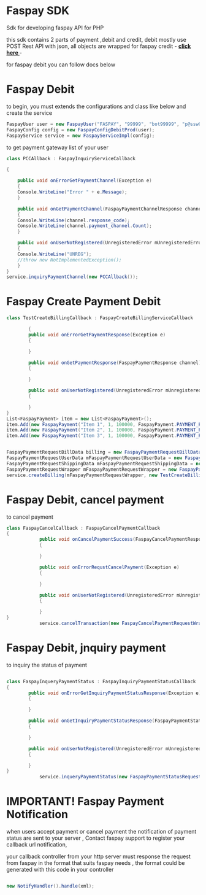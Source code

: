 # Faspay SDK




Sdk for developing faspay API for PHP


this sdk contains 2 parts of payment ,debit and credit, debit mostly use POST Rest API with json, all objects are wrapped
for faspay credit - __[click here ](https://github.com/hilmanshini/FaspayApI_PHP/blob/master/README_CREDIT.MD)__ - 


for faspay debit you can follow docs below 
# Faspay Debit

to begin, you must extends the configurations and class like below and create the service


```c#
FaspayUser user = new FaspayUser("FASPAY", "99999", "bot99999", "p@ssw0rd", "https://faspay.co.id/merchantpage/billing/process/thankyou");
FaspayConfig config = new FaspayConfigDebitProd(user);
FaspayService service = new FaspayServiceImpl(config);
```
to get payment gateway list of your user

```c#
class PCCAllback : FaspayInquiryServiceCallback

{

    public void onErrorGetPaymentChannel(Exception e)
    {
    Console.WriteLine("Error " + e.Message);
    }

    public void onGetPaymentChannel(FaspayPaymentChannelResponse channel)
    {
    Console.WriteLine(channel.response_code);
    Console.WriteLine(channel.payment_channel.Count);
    }

    public void onUserNotRegistered(UnregisteredError mUnregisteredError)
    {
    Console.WriteLine("UNREG");
    //throw new NotImplementedException();
    }
}
service.inquiryPaymentChannel(new PCCAllback());
```

# Faspay Create Payment Debit
```c#
class TestCreateBillingCallback : FaspayCreateBillingServiceCallback

        {
        public void onErrorGetPaymentResponse(Exception e)
        {

        }

        public void onGetPaymentResponse(FaspayPaymentResponse channel)
        {

        }

        public void onUserNotRegistered(UnregisteredError mUnregisteredError)
        {

        }
}
List<FaspayPayment> item = new List<FaspayPayment>();
item.Add(new FaspayPayment("Item 1", 1, 100000, FaspayPayment.PAYMENT_PLAN_FULL_SETTLEMENT, config.user.merchantId, FaspayPayment.TENOR_FULL));
item.Add(new FaspayPayment("Item 2", 1, 100000, FaspayPayment.PAYMENT_PLAN_FULL_SETTLEMENT, config.user.merchantId, FaspayPayment.TENOR_FULL));                 item.Add(new FaspayPayment("test 1", 1, 100000, FaspayPayment.PAYMENT_PLAN_FULL_SETTLEMENT, config.user.merchantId, FaspayPayment.TENOR_FULL));
item.Add(new FaspayPayment("Item 3", 1, 100000, FaspayPayment.PAYMENT_PLAN_FULL_SETTLEMENT, config.user.merchantId, FaspayPayment.TENOR_FULL)); item.Add(new FaspayPayment("test 1", 1, 100000, FaspayPayment.PAYMENT_PLAN_FULL_SETTLEMENT, config.user.merchantId, FaspayPayment.TENOR_FULL));


FaspayPaymentRequestBillData billing = new FaspayPaymentRequestBillData("123123", "x", 10, "10000", item, FaspayPaymentRequestWrapper.PAY_TYPE_INSTALLMENT);
FaspayPaymentRequestUserData mFaspayPaymentRequestUserData = new FaspayPaymentRequestUserData("087123123123", "hil@hil.com", (FaspayPaymentRequestWrapper.TERMINAL_MOBILE_APP_ANDROID).ToString(), "123123", "123123");
FaspayPaymentRequestShippingData mFaspayPaymentRequestShippingData = new FaspayPaymentRequestShippingData();
FaspayPaymentRequestWrapper mFaspayPaymentRequestWrapper = new FaspayPaymentRequestWrapper(config, billing, mFaspayPaymentChannel, mFaspayPaymentRequestUserData, mFaspayPaymentRequestShippingData);
service.createBilling(mFaspayPaymentRequestWrapper, new TestCreateBillingCallback());


```



# Faspay Debit, cancel payment



to cancel payment 
```c#
class FaspayCancelCallback : FaspayCancelPaymentCallback
{
            public void onCancelPaymentSuccess(FaspayCancelPaymentResponse channel)
            {

            }

            public void onErrorRequstCancelPayment(Exception e)
            {

            }

            public void onUserNotRegistered(UnregisteredError mUnregisteredError)
            {

            }
}
            service.cancelTransaction(new FaspayCancelPaymentRequestWrapper("8986322540000760", "123123", "gatau", config), new FaspayCancelCallback());
```

# Faspay Debit, jnquiry payment

to inquiry the status of payment

```c#

class FaspayInqueryPaymentStatus : FaspayInquiryPaymentStatusCallback
{
        public void onErrorGetInquiryPaymentStatusResponse(Exception e)
        {

        }

        public void onGetInquiryPaymentStatusResponse(FaspayPaymentStatusResponse channel)
        {

        }

        public void onUserNotRegistered(UnregisteredError mUnregisteredError)
        {

        }
}
            service.inqueryPaymentStatus(new FaspayPaymentStatusRequestWrapperProd("x", "8986322540001750", "7877811", config, "12313123", "0"), new FaspayInqueryPaymentStatus());
```


# IMPORTANT! Faspay Payment Notification
when users accept payment or cancel payment the notification of payment status are sent to your server , Contact faspay support to register your callback url notification, 

your callback controller from your http server  must response the request from faspay in the format that suits faspay needs , 
the format could be generated with this code in your controller



```c#

new NotifyHandler().handle(xml);
```

